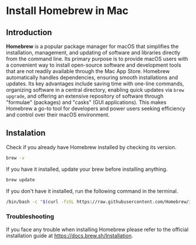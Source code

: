 
# Install Homebrew in Mac




## Introduction

**Homebrew** is a popular package manager for macOS that simplifies the installation, management, and updating of software and libraries directly from the command line.
Its primary purpose is to provide macOS users with a convenient way to install open-source software and development tools that are not readily available through the Mac App Store.
Homebrew automatically handles dependencies, ensuring smooth installations and updates. Its key advantages include saving time with one-line commands, organizing software in a central directory, enabling quick updates via `brew upgrade`, and offering an extensive repository of software through "formulae" (packages) and "casks" (GUI applications).
This makes Homebrew a go-to tool for developers and power users seeking efficiency and control over their macOS environment.




## Instalation

Check if you already have Homebrew installed by checking its version.

```bash
brew -v
```

If you have it installed, update your brew before installing anything.


```bash
brew update
```

If you don't have it installed, run the following command in the terminal.

```bash
/bin/bash -c "$(curl -fsSL https://raw.githubusercontent.com/Homebrew/install/HEAD/install.sh)"
```




### Troubleshooting

If you face any trouble when installing Homebrew please refer to the official installation guide at https://docs.brew.sh/Installation.
